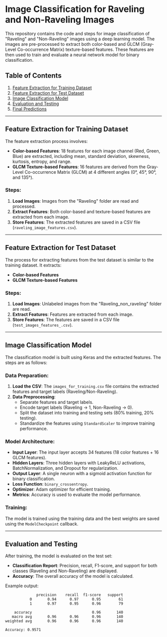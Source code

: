 # Image Classification for Raveling and Non-Raveling Images

This repository contains the code and steps for image classification of "Raveling" and "Non-Raveling" images using a deep learning model. The images are pre-processed to extract both color-based and GLCM (Gray-Level Co-occurrence Matrix) texture-based features. These features are then used to train and evaluate a neural network model for binary classification.

## Table of Contents

1. [Feature Extraction for Training Dataset](#feature-extraction-for-training-dataset)
2. [Feature Extraction for Test Dataset](#feature-extraction-for-test-dataset)
3. [Image Classification Model](#image-classification-model)
4. [Evaluation and Testing](#evaluation-and-testing)
5. [Final Predictions](#final-predictions)

---

## Feature Extraction for Training Dataset

The feature extraction process involves:

- **Color-based Features**: 18 features for each image channel (Red, Green, Blue) are extracted, including mean, standard deviation, skewness, kurtosis, entropy, and range.
- **GLCM Texture-based Features**: 16 features are derived from the Gray-Level Co-occurrence Matrix (GLCM) at 4 different angles (0°, 45°, 90°, and 135°).

### Steps:
1. **Load Images**: Images from the "Raveling" folder are read and processed.
2. **Extract Features**: Both color-based and texture-based features are extracted from each image.
3. **Store Features**: The extracted features are saved in a CSV file (`raveling_image_features.csv`).

---

## Feature Extraction for Test Dataset

The process for extracting features from the test dataset is similar to the training dataset. It extracts:

- **Color-based Features**
- **GLCM Texture-based Features**

### Steps:
1. **Load Images**: Unlabeled images from the "Raveling_non_raveling" folder are read.
2. **Extract Features**: Features are extracted from each image.
3. **Store Features**: The features are saved in a CSV file (`test_images_features_.csv`).

---

## Image Classification Model

The classification model is built using Keras and the extracted features. The steps are as follows:

### Data Preparation:
1. **Load the CSV**: The `images_for_training.csv` file contains the extracted features and target labels (Raveling/Non-Raveling).
2. **Data Preprocessing**:
    - Separate features and target labels.
    - Encode target labels (Raveling -> 1, Non-Raveling -> 0).
    - Split the dataset into training and testing sets (80% training, 20% testing).
    - Standardize the features using `StandardScaler` to improve training performance.

### Model Architecture:
- **Input Layer**: The input layer accepts 34 features (18 color features + 16 GLCM features).
- **Hidden Layers**: Three hidden layers with LeakyReLU activations, BatchNormalization, and Dropout for regularization.
- **Output Layer**: A single neuron with a sigmoid activation function for binary classification.
- **Loss Function**: `binary_crossentropy`.
- **Optimizer**: Adam optimizer for efficient training.
- **Metrics**: Accuracy is used to evaluate the model performance.

### Training:
The model is trained using the training data and the best weights are saved using the `ModelCheckpoint` callback.

---

## Evaluation and Testing

After training, the model is evaluated on the test set:

- **Classification Report**: Precision, recall, F1-score, and support for both classes (Raveling and Non-Raveling) are displayed.
- **Accuracy**: The overall accuracy of the model is calculated.

Example output:
```text
              precision    recall  f1-score   support
           0       0.94      0.97      0.95        61
           1       0.97      0.95      0.96        79

    accuracy                           0.96       140
   macro avg       0.96      0.96      0.96       140
weighted avg       0.96      0.96      0.96       140

Accuracy: 0.9571

